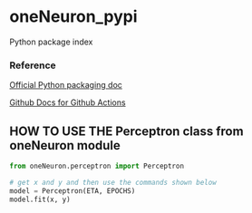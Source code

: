 # oneNeuron_pypi
Python package index

### Reference
[Official Python packaging doc](https://packaging.python.org/tutorials/packaging-projects/)

[Github Docs for Github Actions](https://docs.github.com/en/actions/automating-builds-and-tests/building-and-testing-python#publishing-to-package-registries)


## HOW TO USE THE Perceptron class from oneNeuron module
```python
from oneNeuron.perceptron import Perceptron

# get x and y and then use the commands shown below
model = Perceptron(ETA, EPOCHS)    
model.fit(x, y)
```